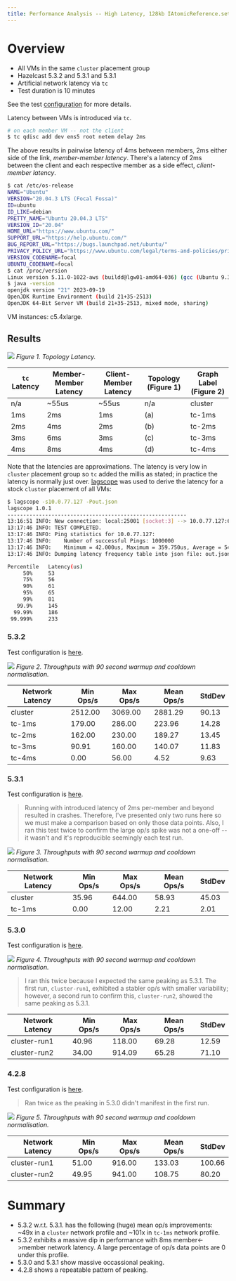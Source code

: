 ```yaml
---
title: Performance Analysis -- High Latency, 128kb IAtomicReference.set, 3-member
---
```


# Overview

- All VMs in the same `cluster` placement group
- Hazelcast 5.3.2 and 5.3.1 and 5.3.1
- Artificial network latency via `tc`
- Test duration is 10 minutes

See the test [configuration](test-iatomicreference-set128kb-10mins.yaml) for more details.

Latency between VMs is introduced via `tc`.

```bash
# on each member VM -- not the client
$ tc qdisc add dev ens5 root netem delay 2ms
```

The above results in pairwise latency of 4ms between members, 2ms either side of the link,
_member-member latency_. There's a latency of 2ms between the client and each respective member as a
side effect, _client-member latency_.

```bash
$ cat /etc/os-release
NAME="Ubuntu"
VERSION="20.04.3 LTS (Focal Fossa)"
ID=ubuntu
ID_LIKE=debian
PRETTY_NAME="Ubuntu 20.04.3 LTS"
VERSION_ID="20.04"
HOME_URL="https://www.ubuntu.com/"
SUPPORT_URL="https://help.ubuntu.com/"
BUG_REPORT_URL="https://bugs.launchpad.net/ubuntu/"
PRIVACY_POLICY_URL="https://www.ubuntu.com/legal/terms-and-policies/privacy-policy"
VERSION_CODENAME=focal
UBUNTU_CODENAME=focal
$ cat /proc/version
Linux version 5.11.0-1022-aws (buildd@lgw01-amd64-036) (gcc (Ubuntu 9.3.0-17ubuntu1~20.04) 9.3.0, GNU ld (GNU Binutils for Ubuntu) 2.34) #23~20.04.1-Ubuntu SMP Mon Nov 15 14:03:19 UTC 2021
$ java -version
openjdk version "21" 2023-09-19
OpenJDK Runtime Environment (build 21+35-2513)
OpenJDK 64-Bit Server VM (build 21+35-2513, mixed mode, sharing)
```

VM instances: c5.4xlarge.

## Results

![](topology-latency.svg) _Figure 1. Topology Latency._

| `tc` Latency | Member-Member Latency | Client-Member Latency | Topology (Figure 1) | Graph Label (Figure 2) |
| ------------ | --------------------- | --------------------- | ------------------- | ---------------------- |
| n/a          | ~55us                 | ~55us                 | n/a                 | cluster                |
| 1ms          | 2ms                   | 1ms                   | (a)                 | tc-1ms                 |
| 2ms          | 4ms                   | 2ms                   | (b)                 | tc-2ms                 |
| 3ms          | 6ms                   | 3ms                   | (c)                 | tc-3ms                 |
| 4ms          | 8ms                   | 4ms                   | (d)                 | tc-4ms                 |

Note that the latencies are approximations. The latency is very low in `cluster` placement group so
`tc` added the millis as stated; in practice the latency is normally just over.
[lagscope](https://github.com/microsoft/lagscope) was used to derive the latency for a stock
`cluster` placement of all VMs:

```bash
$ lagscope -s10.0.77.127 -Pout.json
lagscope 1.0.1
---------------------------------------------------------
13:16:51 INFO: New connection: local:25001 [socket:3] --> 10.0.77.127:6001
13:17:46 INFO: TEST COMPLETED.
13:17:46 INFO: Ping statistics for 10.0.77.127:
13:17:46 INFO: 	  Number of successful Pings: 1000000
13:17:46 INFO: 	  Minimum = 42.000us, Maximum = 359.750us, Average = 54.593us
13:17:46 INFO: Dumping latency frequency table into json file: out.json

Percentile	 Latency(us)
     50% 	 53
     75% 	 56
     90% 	 61
     95% 	 65
     99% 	 81
   99.9% 	 145
  99.99% 	 186
 99.999% 	 233
```

### 5.3.2

Test configuration is [here](test-iatomicreference-set128kb-10mins.yaml).

![](5_3_2-throughput_adjusted.svg) _Figure 2. Throughputs with 90 second warmup and cooldown
normalisation._

| Network Latency | Min Ops/s | Max Ops/s | Mean Ops/s | StdDev |
| --------------- | --------- | --------- | ---------- | ------ |
| cluster         | 2512.00   | 3069.00   | 2881.29    | 90.13  |
| tc-1ms          | 179.00    | 286.00    | 223.96     | 14.28  |
| tc-2ms          | 162.00    | 230.00    | 189.27     | 13.45  |
| tc-3ms          | 90.91     | 160.00    | 140.07     | 11.83  |
| tc-4ms          | 0.00      | 56.00     | 4.52       | 9.63   |

### 5.3.1

Test configuration is [here](test-5_3_1-iatomicreference-set128kb-10mins.yaml).

> Running with introduced latency of 2ms per-member and beyond resulted in crashes. Therefore, I've
> presented only two runs here so we must make a comparison based on only those data points. Also, I
> ran this test twice to confirm the large op/s spike was not a one-off -- it wasn't and it's
> reproducible seemingly each test run.

![](5_3_1-throughput_adjusted.svg) _Figure 3. Throughputs with 90 second warmup and cooldown
normalisation._

| Network Latency | Min Ops/s | Max Ops/s | Mean Ops/s | StdDev |
| --------------- | --------- | --------- | ---------- | ------ |
| cluster         | 35.96     | 644.00    | 58.93      | 45.03  |
| tc-1ms          | 0.00      | 12.00     | 2.21       | 2.01   |

### 5.3.0

Test configuration is [here](test-5_3_0-iatomicreference-set128kb-10mins.yaml).

![](5_3_0-throughput_adjusted.svg) _Figure 4. Throughputs with 90 second warmup and cooldown
normalisation._

> I ran this twice because I expected the same peaking as 5.3.1. The first run, `cluster-run1`,
> exhibited a stabler op/s with smaller variability; however, a second run to confirm this,
> `cluster-run2`, showed the same peaking as 5.3.1.

| Network Latency | Min Ops/s | Max Ops/s | Mean Ops/s | StdDev |
| --------------- | --------- | --------- | ---------- | ------ |
| cluster-run1    | 40.96     | 118.00    | 69.28      | 12.59  |
| cluster-run2    | 34.00     | 914.09    | 65.28      | 71.10  |

### 4.2.8

Test configuration is [here](test-4_2_8-iatomicreference-set128kb-10mins.yaml).

> Ran twice as the peaking in 5.3.0 didn't manifest in the first run.

![](4_2_8-throughput_adjusted.svg) _Figure 5. Throughputs with 90 second warmup and cooldown
normalisation._

| Network Latency | Min Ops/s | Max Ops/s | Mean Ops/s | StdDev |
| --------------- | --------- | --------- | ---------- | ------ |
| cluster-run1    | 51.00     | 916.00    | 133.03     | 100.66 |
| cluster-run2    | 49.95     | 941.00    | 108.75     | 80.20  |

# Summary

- 5.3.2 w.r.t. 5.3.1. has the following (huge) mean op/s improvements: ~49x in a `cluster` network
  profile and ~101x in `tc-1ms` network profile.
- 5.3.2 exhibits a massive dip in performance with 8ms member<->member network latency. A large
  percentage of op/s data points are 0 under this profile.
- 5.3.0 and 5.3.1 show massive occassional peaking.
- 4.2.8 shows a repeatable pattern of peaking.
